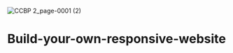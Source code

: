 ![CCBP 2_page-0001 (2)](https://github.com/Jangoud/Build-your-own-responsive-website/assets/98969465/75a44a71-4c5f-4528-ab98-8be37424756a)
# Build-your-own-responsive-website
